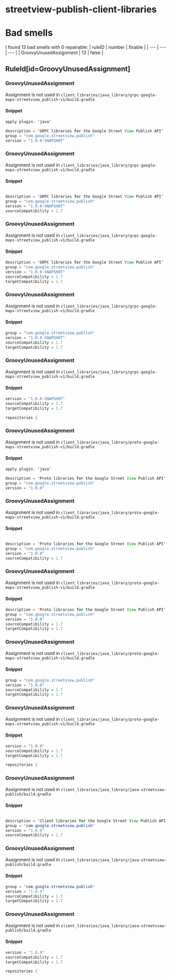 # streetview-publish-client-libraries 
 
# Bad smells
I found 13 bad smells with 0 repairable:
| ruleID | number | fixable |
| --- | --- | --- |
| GroovyUnusedAssignment | 13 | false |
## RuleId[id=GroovyUnusedAssignment]
### GroovyUnusedAssignment
Assignment is not used
in `client_libraries/java_library/grpc-google-maps-streetview_publish-v1/build.gradle`
#### Snippet
```java
apply plugin: 'java'

description = 'GRPC libraries for the Google Street View Publish API'
group = "com.google.streetview.publish"
version = "1.0.0-SNAPSHOT"
```

### GroovyUnusedAssignment
Assignment is not used
in `client_libraries/java_library/grpc-google-maps-streetview_publish-v1/build.gradle`
#### Snippet
```java

description = 'GRPC libraries for the Google Street View Publish API'
group = "com.google.streetview.publish"
version = "1.0.0-SNAPSHOT"
sourceCompatibility = 1.7
```

### GroovyUnusedAssignment
Assignment is not used
in `client_libraries/java_library/grpc-google-maps-streetview_publish-v1/build.gradle`
#### Snippet
```java
description = 'GRPC libraries for the Google Street View Publish API'
group = "com.google.streetview.publish"
version = "1.0.0-SNAPSHOT"
sourceCompatibility = 1.7
targetCompatibility = 1.7
```

### GroovyUnusedAssignment
Assignment is not used
in `client_libraries/java_library/grpc-google-maps-streetview_publish-v1/build.gradle`
#### Snippet
```java
group = "com.google.streetview.publish"
version = "1.0.0-SNAPSHOT"
sourceCompatibility = 1.7
targetCompatibility = 1.7

```

### GroovyUnusedAssignment
Assignment is not used
in `client_libraries/java_library/grpc-google-maps-streetview_publish-v1/build.gradle`
#### Snippet
```java
version = "1.0.0-SNAPSHOT"
sourceCompatibility = 1.7
targetCompatibility = 1.7

repositories {
```

### GroovyUnusedAssignment
Assignment is not used
in `client_libraries/java_library/proto-google-maps-streetview_publish-v1/build.gradle`
#### Snippet
```java
apply plugin: 'java'

description = 'Proto libraries for the Google Street View Publish API'
group = "com.google.streetview.publish"
version = "1.0.0"
```

### GroovyUnusedAssignment
Assignment is not used
in `client_libraries/java_library/proto-google-maps-streetview_publish-v1/build.gradle`
#### Snippet
```java

description = 'Proto libraries for the Google Street View Publish API'
group = "com.google.streetview.publish"
version = "1.0.0"
sourceCompatibility = 1.7
```

### GroovyUnusedAssignment
Assignment is not used
in `client_libraries/java_library/proto-google-maps-streetview_publish-v1/build.gradle`
#### Snippet
```java
description = 'Proto libraries for the Google Street View Publish API'
group = "com.google.streetview.publish"
version = "1.0.0"
sourceCompatibility = 1.7
targetCompatibility = 1.7
```

### GroovyUnusedAssignment
Assignment is not used
in `client_libraries/java_library/proto-google-maps-streetview_publish-v1/build.gradle`
#### Snippet
```java
group = "com.google.streetview.publish"
version = "1.0.0"
sourceCompatibility = 1.7
targetCompatibility = 1.7

```

### GroovyUnusedAssignment
Assignment is not used
in `client_libraries/java_library/proto-google-maps-streetview_publish-v1/build.gradle`
#### Snippet
```java
version = "1.0.0"
sourceCompatibility = 1.7
targetCompatibility = 1.7

repositories {
```

### GroovyUnusedAssignment
Assignment is not used
in `client_libraries/java_library/java-streetview-publish/build.gradle`
#### Snippet
```java

description = 'Client libraries for the Google Street View Publish API'
group = 'com.google.streetview.publish'
version = '1.0.0'
sourceCompatibility = 1.7
```

### GroovyUnusedAssignment
Assignment is not used
in `client_libraries/java_library/java-streetview-publish/build.gradle`
#### Snippet
```java
group = 'com.google.streetview.publish'
version = '1.0.0'
sourceCompatibility = 1.7
targetCompatibility = 1.7

```

### GroovyUnusedAssignment
Assignment is not used
in `client_libraries/java_library/java-streetview-publish/build.gradle`
#### Snippet
```java
version = '1.0.0'
sourceCompatibility = 1.7
targetCompatibility = 1.7

repositories {
```

